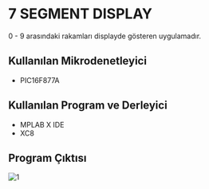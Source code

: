 # 7 SEGMENT DISPLAY
0 - 9 arasındaki rakamları displayde gösteren uygulamadır.

## Kullanılan Mikrodenetleyici
- PIC16F877A

## Kullanılan Program ve Derleyici
- MPLAB X IDE
- XC8

## Program Çıktısı
![1](https://user-images.githubusercontent.com/75627147/204158290-0f89c717-1a8c-48f3-9070-a263e0df8348.png)


